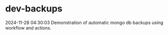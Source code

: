 # dev-backups
2024-11-28 04:30:03 Demonstration of automatic mongo db backups using workflow and actions.

